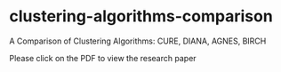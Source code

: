 # clustering-algorithms-comparison
A Comparison of Clustering Algorithms: CURE, DIANA, AGNES, BIRCH

Please click on the PDF to view the research paper
